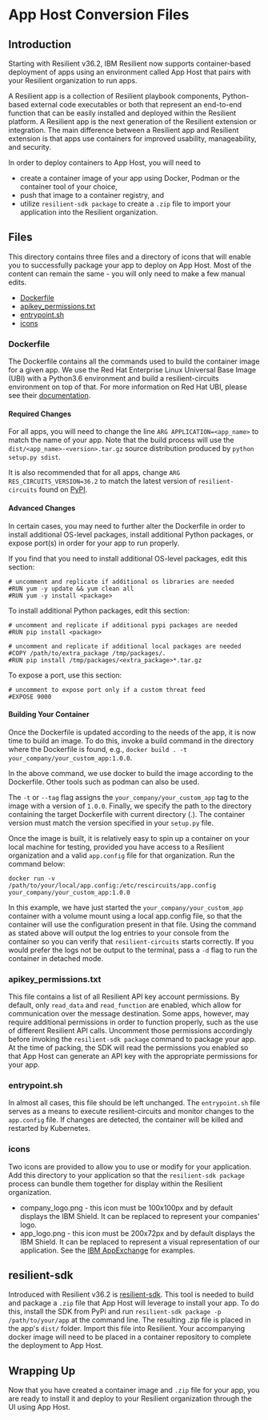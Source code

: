 # App Host Conversion Files

## Introduction

Starting with Resilient v36.2, IBM Resilient now supports container-based
deployment of apps using an environment called App Host that pairs with your
Resilient organization to run apps.

A Resilient app is a collection of Resilient playbook components, 
Python-based external code executables or both that represent an 
end-to-end function that can be easily installed and deployed 
within the Resilient platform. A Resilient app is the next 
generation of the Resilient extension or integration. 
The main difference between a Resilient app and Resilient extension 
is that apps use containers for improved usability, manageability, 
and security.

In order to deploy containers to App Host, you will need to 

* create a container image of your app using Docker, Podman
or the container tool of your choice, 
* push that image to a container registry, and 
* utilize
`resilient-sdk package` to create a `.zip` file to import your application into the 
Resilient organization.


## Files

This directory contains three files and a directory of icons that will enable you to successfully package your app to deploy on App Host.
Most of the content can remain the same - you will only need to make a few manual edits.

* [Dockerfile](#Dockerfile)
* [apikey_permissions.txt](#apikey_permissions.txt)
* [entrypoint.sh](#entrypoint.sh)
* [icons](#icons)


### Dockerfile

The Dockerfile contains all the commands used to build the container image for a given app.
We use the Red Hat Enterprise Linux Universal Base Image (UBI) with a Python3.6 environment and build a resilient-circuits
environment on top of that. For more information on Red Hat UBI, please see their [documentation](https://developers.redhat.com/products/rhel/ubi/).

#### Required Changes

For all apps, you will need to change the line `ARG APPLICATION=<app_name>` to match the name of your
app. Note that the build process will use the `dist/<app_name>-<version>.tar.gz` source distribution produced by `python setup.py sdist`.


It is also recommended that for all apps, change `ARG RES_CIRCUITS_VERSION=36.2` to match
the latest version of `resilient-circuits` found on [PyPI](https://pypi.org/project/resilient-circuits/).


#### Advanced Changes

In certain cases, you may need to further alter the Dockerfile in order to install additional OS-level
packages, install additional Python packages, or expose port(s) in order for your app to run properly.

If you find that you need to install additional OS-level packages, edit this section:
```
# uncomment and replicate if additional os libraries are needed
#RUN yum -y update && yum clean all
#RUN yum -y install <package>
```

To install additional Python packages, edit this section:
```
# uncomment and replicate if additional pypi packages are needed
#RUN pip install <package>

# uncomment and replicate if additional local packages are needed
#COPY /path/to/extra_package /tmp/packages/.
#RUN pip install /tmp/packages/<extra_package>*.tar.gz
```

To expose a port, use this section:
```
# uncomment to expose port only if a custom threat feed
#EXPOSE 9000
```

#### Building Your Container

Once the Dockerfile is updated according to the needs of the app, it is now time to build an image.
To do this, invoke a build command in the directory where the Dockerfile is found, e.g., `docker build . -t your_company/your_custom_app:1.0.0`.

In the above command, we use docker to build the image according to the Dockerfile. Other tools such as podman can also be used.

The `-t` or `--tag` flag assigns the `your_company/your_custom_app` tag to the image with a version of `1.0.0`.
Finally, we specify the path to the directory containing the target Dockerfile with current directory (.). The container version must match the version specified in your `setup.py` file.

Once the image is built, it is relatively easy to spin up a container on your local machine for testing, provided you have access
to a Resilient organization and a valid `app.config` file for that organization. Run the command below:
```
docker run -v /path/to/your/local/app.config:/etc/rescircuits/app.config your_company/your_custom_app:1.0.0
```
In this example, we have just started the   `your_company/your_custom_app` container with a volume mount
using a local app.config file, so that the container will use the configuration present in that file. Using the
command as stated above will output the log entries to your console from the container so you can verify that `resilient-circuits`
starts correctly. If you would prefer the logs not be output to the terminal, pass a `-d` flag to run the
container in detached mode.

### apikey_permissions.txt

This file contains a list of all Resilient API key account permissions. By default, only
`read_data` and `read_function` are enabled, which allow for communication over the message destination.
Some apps, however, may require additional permissions in order to function properly, such as the use of different Resilient API calls. Uncomment those
permissions accordingly before invoking the `resilient-sdk package` command to package your app. At the time of
packing, the SDK will read the permissions you enabled so that App Host can generate an API key with
the appropriate permissions for your app.

### entrypoint.sh

In almost all cases, this file should be left unchanged. The `entrypoint.sh` file serves as a means to execute resilient-circuits and monitor
changes to the `app.config` file. If changes are detected, the container will be killed and restarted by Kubernetes.

### icons
Two icons are provided to allow you to use or modify for your application. 
Add this directory to your application so that the `resilient-sdk package` process
can bundle them together for display within the Resilient organization. 

* company_logo.png - this icon must be 100x100px and by default displays the IBM Shield. It can be replaced to represent your companies' logo.
* app_logo.png - this icon must be 200x72px and by default displays the IBM Shield.  It can be replaced to represent a visual representation of our application. 
See the [IBM AppExchange](https://exchange.xforce.ibmcloud.com/hub?br=Resilient) for examples. 

## resilient-sdk

Introduced with Resilient v36.2 is [resilient-sdk](https://pypi.org/project/resilient-sdk/). This
tool is needed to build and package a `.zip` file that App Host will leverage to install your app. To do this,
install the SDK from PyPi and run `resilient-sdk package -p /path/to/your/app` at the command line.
The resulting .zip file is placed in the app's `dist/` folder. Import this file into Resilient. Your accompanying
docker image will need to be placed in a container repository to complete the deployment to App Host.

## Wrapping Up

Now that you have created a container image and `.zip` file for your app, you are ready
to install it and deploy to your Resilient organization through the UI using App Host.